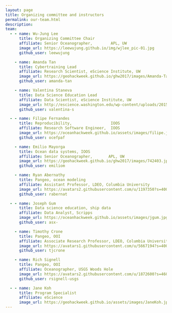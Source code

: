 ```yaml
---
layout: page
title: Organizing committee and instructors
permalink: our-team.html
description:
team:
  - - name: Wu-Jung Lee
      title: Organizing Committee Chair
      affiliate: Senior Oceanographer,        APL, UW
      image_url: https://leewujung.github.io/img/wjlee_pic-01.jpg
      github_user: leewujung

    - name: Amanda Tan
      title: Cybertraining Lead
      affiliate: Research Scientist, eScience Institute, UW
      image_url: https://geohackweek.github.io/ghw2017/images/Amanda-Tan-300x300.jpg
      github_user: amanda-tan

    - name: Valentina Staneva
      title: Data Science Education Lead
      affiliate: Data Scientist, eScience Institute, UW
      image_url: http://escience.washington.edu/wp-content/uploads/2015/09/Bio_Valentina-Staneva.jpg
      github_user: valentina-s

  - - name: Filipe Fernandes
      title: Reproducibility,                 IOOS
      affiliate: Research Software Engineer,  IOOS
      image_url: https://oceanhackweek.github.io/assets/images/filipe.jpg
      github_user: ocefpaf

    - name: Emilio Mayorga
      title: Ocean data systems, IOOS 
      affiliate: Senior Oceanographer,       APL, UW
      image_url: https://geohackweek.github.io/ghw2017/images/742403.jpg
      github_user: emiliom

    - name: Ryan Abernathy
      title: Pangeo, ocean modeling
      affiliate: Assistant Professor, LDEO, Columbia University
      image_url: https://avatars2.githubusercontent.com/u/1197350?s=400&v=4
      github_user: rabernat

  - - name: Joseph Gum 
      title: Data science education, ship data
      affiliate: Data Analyst, Scripps
      image_url: https://oceanhackweek.github.io/assets/images/jgum.jpg 
      github_user: asx-

    - name: Timothy Crone 
      title: Pangeo, OOI
      affiliate: Associate Research Professor, LDEO, Columbia University
      image_url: https://avatars1.githubusercontent.com/u/5667194?s=400&v=4
      github_user: tjcrone

    - name: Rich Signell
      title: Pangeo, OOI
      affiliate: Oceanographer, USGS Woods Hole
      image_url: https://avatars2.githubusercontent.com/u/1872600?s=460&v=4
      github_user: rsignell-usgs

  - - name: Jane Koh
      title: Program Specialist
      affiliate: eScience
      image_url: https://geohackweek.github.io/assets/images/JaneKoh.jpg
---
```

